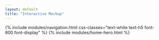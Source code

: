 ```yaml
---
layout: default
title: "Interactive Mockup"
---
```

{% include modules/navigation.html css-classes="text-white text-h5 font-800 font-display" %}
{% include modules/home-hero.html %}
